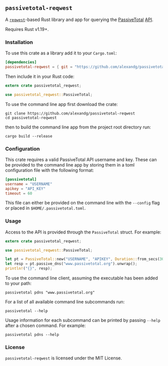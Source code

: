 `passivetotal-reqwest`
-------------------------

A [`reqwest`](https://github.com/seanmonstar/reqwest)-based Rust library and 
app for querying the [PassiveTotal](https://www.passivetotal.org)
[API](https://api.passivetotal.org/api/docs/).

Requires Rust v1.19+.

### Installation

To use this crate as a library add it to your `Cargo.toml`:

```toml
[dependencies]
passivetotal-reqwest = { git = "https://github.com/alexandg/passivetotal-reqwest" }
```

Then include it in your Rust code:

```rust
extern crate passivetotal_reqwest;

use passivetotal_reqwest::PassiveTotal;
```

To use the command line app first download the crate:

```
git clone https://github.com/alexandg/passivetotal-reqwest
cd passivetotal-reqwest
```

then to build the command line app from the project root directory run:

```
cargo build --release
```

### Configuration

This crate requires a valid PassiveTotal API username and key. These can be
provided to the command line app by storing them in a toml configuration file
with the following format:

```toml
[passivetotal]
username = "USERNAME"
apikey = "API_KEY"
timeout = 60
```

This file can either be provided on the command line with the `--config` flag
or placed in `$HOME/.passivetotal.toml`.

### Usage

Access to the API is provided through the `PassiveTotal` struct. For example:

```rust
extern crate passivetotal_reqwest;

use passivetotal_reqwest::PassiveTotal;

let pt = PassiveTotal::new("USERNAME", "APIKEY", Duration::from_secs(30));
let resp = pt.passive_dns("www.passivetotal.org").unwrap();
println!("{}", resp);
```

To use the command line client, assuming the executable has been added to your
path:

```
passivetotal pdns "www.passivetotal.org"
```

For a list of all available command line subcommands run:

```
passivetotal --help
```

Usage information for each subcommand can be printed by passing `--help` after
a chosen command. For example:

```
passivetotal pdns --help
```

### License

`passivetotal-reqwest` is licensed under the MIT License.
